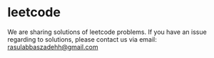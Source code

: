 # leetcode
We are sharing solutions of leetcode problems. If you have an issue regarding to solutions, please contact us via email: rasulabbaszadehh@gmail.com
